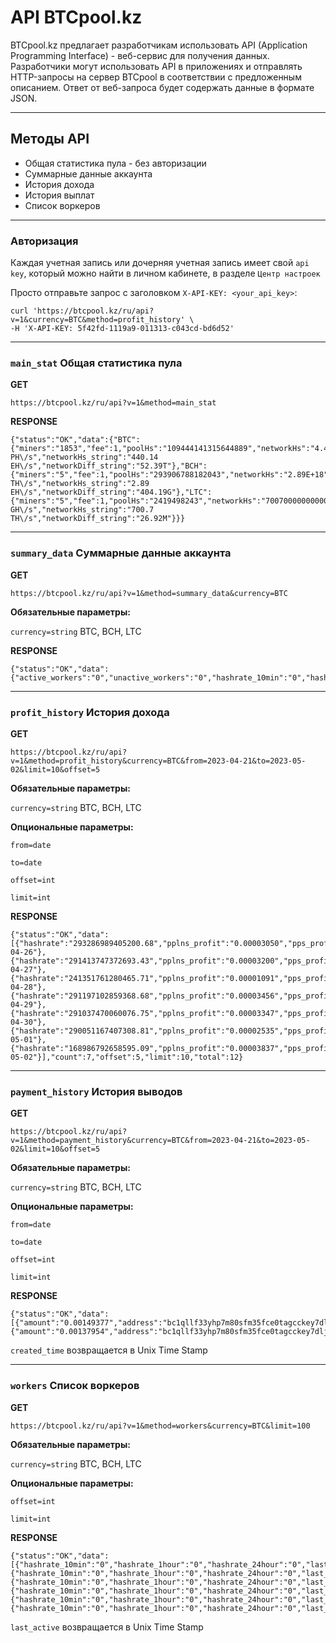 # API BTCpool.kz
BTCpool.kz предлагает разработчикам использовать API (Application Programming Interface) - веб-сервис для получения данных.
Разработчики могут использовать API в приложениях и отправлять HTTP-запросы на сервер BTCpool в соответствии с предложенным описанием.
Ответ от веб-запроса будет содержать данные в формате JSON.

****
## Методы API
* Общая статистика пула - без авторизации
* Суммарные данные аккаунта
* История дохода
* История выплат
* Список воркеров
****

### Авторизация
Каждая учетная запись или дочерняя учетная запись имеет свой `api key`, который можно найти в личном кабинете, в разделе `Центр настроек`

Просто отправьте запрос с заголовком `X-API-KEY: <your_api_key>`:
```
curl 'https://btcpool.kz/ru/api?v=1&currency=BTC&method=profit_history' \
-H 'X-API-KEY: 5f42fd-1119a9-011313-c043cd-bd6d52'
```
****
### `main_stat` Общая статистика пула
**GET**

`https://btcpool.kz/ru/api?v=1&method=main_stat`

**RESPONSE**
```
{"status":"OK","data":{"BTC":{"miners":"1853","fee":1,"poolHs":"109444141315644889","networkHs":"4.4014015804097E+20","networkDiff":"52391178981379","poolHs_string":"109.44 PH\/s","networkHs_string":"440.14 EH\/s","networkDiff_string":"52.39T"},"BCH":{"miners":"5","fee":1,"poolHs":"293906788182043","networkHs":"2.89E+18","networkDiff":"404189587524.26","poolHs_string":"293.91 TH\/s","networkHs_string":"2.89 EH\/s","networkDiff_string":"404.19G"},"LTC":{"miners":"5","fee":1,"poolHs":"2419498243","networkHs":"700700000000000","networkDiff":"26922009.073457","poolHs_string":"2.42 GH\/s","networkHs_string":"700.7 TH\/s","networkDiff_string":"26.92M"}}}
```
****
### `summary_data` Суммарные данные аккаунта
**GET**

`https://btcpool.kz/ru/api?v=1&method=summary_data&currency=BTC`

**Обязательные параметры:**

`currency=string` BTC, BCH, LTC

**RESPONSE**
```
{"status":"OK","data":{"active_workers":"0","unactive_workers":"0","hashrate_10min":"0","hashrate_1hour":"0","hashrate_24hour":"0","balance":"0.00015744"}}
```

****
### `profit_history` История дохода
**GET**

`https://btcpool.kz/ru/api?v=1&method=profit_history&currency=BTC&from=2023-04-21&to=2023-05-02&limit=10&offset=5`

**Обязательные параметры:**

`currency=string` BTC, BCH, LTC

**Опциональные параметры:** 

`from=date`

`to=date`

`offset=int`

`limit=int` 

**RESPONSE**
```
{"status":"OK","data":[{"hashrate":"293286989405200.68","pplns_profit":"0.00003050","pps_profit":"0.00073035","total_profit":"0.00076085","date":"2023-04-26"},{"hashrate":"291413747372693.43","pplns_profit":"0.00003200","pps_profit":"0.00072572","total_profit":"0.00075772","date":"2023-04-27"},{"hashrate":"241351761280465.71","pplns_profit":"0.00001091","pps_profit":"0.00060104","total_profit":"0.00061195","date":"2023-04-28"},{"hashrate":"291197102859368.68","pplns_profit":"0.00003456","pps_profit":"0.00072518","total_profit":"0.00075974","date":"2023-04-29"},{"hashrate":"291037470060076.75","pplns_profit":"0.00003347","pps_profit":"0.00072479","total_profit":"0.00075826","date":"2023-04-30"},{"hashrate":"290051167407308.81","pplns_profit":"0.00002535","pps_profit":"0.00072229","total_profit":"0.00074764","date":"2023-05-01"},{"hashrate":"168986792658595.09","pplns_profit":"0.00003837","pps_profit":"0.00042082","total_profit":"0.00045919","date":"2023-05-02"}],"count":7,"offset":5,"limit":10,"total":12}
```

****
### `payment_history` История выводов
**GET**

`https://btcpool.kz/ru/api?v=1&method=payment_history&currency=BTC&from=2023-04-21&to=2023-05-02&limit=10&offset=5`

**Обязательные параметры:**

`currency=string` BTC, BCH, LTC

**Опциональные параметры:** 

`from=date`

`to=date`

`offset=int`

`limit=int` 

**RESPONSE**
```
{"status":"OK","data":[{"amount":"0.00149377","address":"bc1qllf33yhp7m80sfm35fce0tagcckey7dljauwd5","tx":"7f37726aca676a11ae30277d1a12bfec761f3523dc64c151abe2ec7d410c36fb","created_time":"1683017935","payment_id":"38518124"},{"amount":"0.00137954","address":"bc1qllf33yhp7m80sfm35fce0tagcckey7dljauwd5","tx":"398e02bff83a6e71df32516ac584314fd234e00e479274df8d6b46265c93286d","created_time":"1682845283","payment_id":"38409239"}],"count":2,"offset":0,"limit":2,"total":11}
```
`created_time` возвращается в Unix Time Stamp

****

### `workers` Список воркеров
**GET**

`https://btcpool.kz/ru/api?v=1&method=workers&currency=BTC&limit=100`

**Обязательные параметры:**

`currency=string` BTC, BCH, LTC

**Опциональные параметры:** 

`offset=int`

`limit=int` 

**RESPONSE**
```
{"status":"OK","data":[{"hashrate_10min":"0","hashrate_1hour":"0","hashrate_24hour":"0","last_active":"1681255059","reject_rate":"0.00000000","worker_id":"24032703","worker_name":"worker1","worker_status":"0"},{"hashrate_10min":"0","hashrate_1hour":"0","hashrate_24hour":"0","last_active":"1683024000","reject_rate":"0.00000000","worker_id":"23890575","worker_name":"6094","worker_status":"0"},{"hashrate_10min":"0","hashrate_1hour":"0","hashrate_24hour":"0","last_active":"1683024000","reject_rate":"0.00000000","worker_id":"23890172","worker_name":"897","worker_status":"0"},{"hashrate_10min":"0","hashrate_1hour":"0","hashrate_24hour":"0","last_active":"1683024000","reject_rate":"0.00000000","worker_id":"23890171","worker_name":"8d77","worker_status":"0"},{"hashrate_10min":"0","hashrate_1hour":"0","hashrate_24hour":"0","last_active":"1683024000","reject_rate":"0.00000000","worker_id":"23890170","worker_name":"1x5","worker_status":"0"},{"hashrate_10min":"0","hashrate_1hour":"0","hashrate_24hour":"0","last_active":"1683024000","reject_rate":"0.00000000","worker_id":"23890169","worker_name":"9be6","worker_status":"0"}],"count":6,"offset":0,"limit":100,"total":6}
```

`last_active` возвращается в Unix Time Stamp
